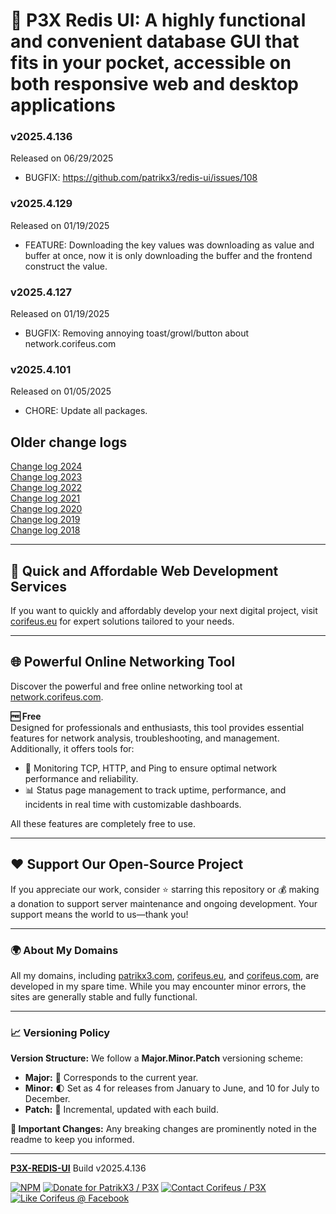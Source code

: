 [//]: #@corifeus-header

# 📡 P3X Redis UI: A highly functional and convenient database GUI that fits in your pocket, accessible on both responsive web and desktop applications

                        
[//]: #@corifeus-header:end

### v2025.4.136
Released on 06/29/2025
* BUGFIX: https://github.com/patrikx3/redis-ui/issues/108

### v2025.4.129
Released on 01/19/2025
* FEATURE: Downloading the key values was downloading as value and buffer at once, now it is only downloading the buffer and the frontend construct the value.

### v2025.4.127
Released on 01/19/2025
* BUGFIX: Removing annoying toast/growl/button about network.corifeus.com

### v2025.4.101
Released on 01/05/2025
* CHORE: Update all packages.



## Older change logs     
[Change log 2024](change-log.2024.md)  
[Change log 2023](change-log.2023.md)  
[Change log 2022](change-log.2022.md)  
[Change log 2021](change-log.2021.md)  
[Change log 2020](change-log.2020.md)  
[Change log 2019](change-log.2019.md)  
[Change log 2018](change-log.2018.md)  
  
[//]: #@corifeus-footer

---

## 🚀 Quick and Affordable Web Development Services

If you want to quickly and affordably develop your next digital project, visit [corifeus.eu](https://corifeus.eu) for expert solutions tailored to your needs.

---

## 🌐 Powerful Online Networking Tool  

Discover the powerful and free online networking tool at [network.corifeus.com](https://network.corifeus.com).  

**🆓 Free**  
Designed for professionals and enthusiasts, this tool provides essential features for network analysis, troubleshooting, and management.  
Additionally, it offers tools for:  
- 📡 Monitoring TCP, HTTP, and Ping to ensure optimal network performance and reliability.  
- 📊 Status page management to track uptime, performance, and incidents in real time with customizable dashboards.  

All these features are completely free to use.  

---

## ❤️ Support Our Open-Source Project  
If you appreciate our work, consider ⭐ starring this repository or 💰 making a donation to support server maintenance and ongoing development. Your support means the world to us—thank you!  

---

### 🌍 About My Domains  
All my domains, including [patrikx3.com](https://patrikx3.com), [corifeus.eu](https://corifeus.eu), and [corifeus.com](https://corifeus.com), are developed in my spare time. While you may encounter minor errors, the sites are generally stable and fully functional.  

---

### 📈 Versioning Policy  
**Version Structure:** We follow a **Major.Minor.Patch** versioning scheme:  
- **Major:** 📅 Corresponds to the current year.  
- **Minor:** 🌓 Set as 4 for releases from January to June, and 10 for July to December.  
- **Patch:** 🔧 Incremental, updated with each build.  

**🚨 Important Changes:** Any breaking changes are prominently noted in the readme to keep you informed.

---


[**P3X-REDIS-UI**](https://corifeus.com/redis-ui) Build v2025.4.136

 [![NPM](https://img.shields.io/npm/v/p3x-redis-ui.svg)](https://www.npmjs.com/package/p3x-redis-ui)  [![Donate for PatrikX3 / P3X](https://img.shields.io/badge/Donate-PatrikX3-003087.svg)](https://www.paypal.com/cgi-bin/webscr?cmd=_s-xclick&hosted_button_id=QZVM4V6HVZJW6)  [![Contact Corifeus / P3X](https://img.shields.io/badge/Contact-P3X-ff9900.svg)](https://www.patrikx3.com/en/front/contact) [![Like Corifeus @ Facebook](https://img.shields.io/badge/LIKE-Corifeus-3b5998.svg)](https://www.facebook.com/corifeus.software)





[//]: #@corifeus-footer:end


